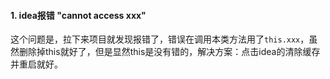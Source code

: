 #### 1. idea报错 "cannot access xxx"
这个问题是，拉下来项目就发现报错了，错误在调用本类方法用了`this.xxx`，虽然删除掉this就好了，但是显然this是没有错的，解决方案：点击idea的清除缓存并重启就好。
